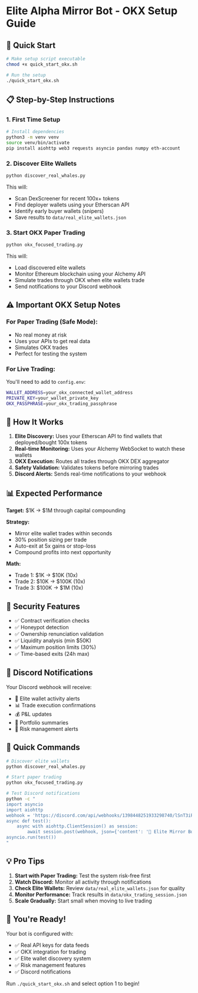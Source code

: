# Elite Alpha Mirror Bot - OKX Setup Guide

## 🚀 Quick Start

```bash
# Make setup script executable
chmod +x quick_start_okx.sh

# Run the setup
./quick_start_okx.sh
```

## 📋 Step-by-Step Instructions

### 1. First Time Setup
```bash
# Install dependencies
python3 -m venv venv
source venv/bin/activate
pip install aiohttp web3 requests asyncio pandas numpy eth-account
```

### 2. Discover Elite Wallets
```bash
python discover_real_whales.py
```
This will:
- Scan DexScreener for recent 100x+ tokens
- Find deployer wallets using your Etherscan API
- Identify early buyer wallets (snipers)
- Save results to `data/real_elite_wallets.json`

### 3. Start OKX Paper Trading
```bash
python okx_focused_trading.py
```
This will:
- Load discovered elite wallets
- Monitor Ethereum blockchain using your Alchemy API
- Simulate trades through OKX when elite wallets trade
- Send notifications to your Discord webhook

## ⚠️ Important OKX Setup Notes

### For Paper Trading (Safe Mode):
- No real money at risk
- Uses your APIs to get real data
- Simulates OKX trades
- Perfect for testing the system

### For Live Trading:
You'll need to add to `config.env`:
```bash
WALLET_ADDRESS=your_okx_connected_wallet_address
PRIVATE_KEY=your_wallet_private_key
OKX_PASSPHRASE=your_okx_trading_passphrase
```

## 🎯 How It Works

1. **Elite Discovery:** Uses your Etherscan API to find wallets that deployed/bought 100x tokens
2. **Real-time Monitoring:** Uses your Alchemy WebSocket to watch these wallets
3. **OKX Execution:** Routes all trades through OKX DEX aggregator
4. **Safety Validation:** Validates tokens before mirroring trades
5. **Discord Alerts:** Sends real-time notifications to your webhook

## 📊 Expected Performance

**Target:** $1K → $1M through capital compounding

**Strategy:**
- Mirror elite wallet trades within seconds
- 30% position sizing per trade
- Auto-exit at 5x gains or stop-loss
- Compound profits into next opportunity

**Math:**
- Trade 1: $1K → $10K (10x)
- Trade 2: $10K → $100K (10x)  
- Trade 3: $100K → $1M (10x)

## 🔐 Security Features

- ✅ Contract verification checks
- ✅ Honeypot detection
- ✅ Ownership renunciation validation
- ✅ Liquidity analysis (min $50K)
- ✅ Maximum position limits (30%)
- ✅ Time-based exits (24h max)

## 📱 Discord Notifications

Your Discord webhook will receive:
- 🐋 Elite wallet activity alerts
- 📊 Trade execution confirmations
- 💰 P&L updates
- 🎯 Portfolio summaries
- 🚨 Risk management alerts

## 🚀 Quick Commands

```bash
# Discover elite wallets
python discover_real_whales.py

# Start paper trading
python okx_focused_trading.py

# Test Discord notifications
python -c "
import asyncio
import aiohttp
webhook = 'https://discord.com/api/webhooks/1398448251933298740/lSnT3iPsfvb87RWdN0XCd3AjdFsCZiTpF-_I1ciV3rB2BqTpIszS6U6tFxAVk5QmM2q3'
async def test():
    async with aiohttp.ClientSession() as session:
        await session.post(webhook, json={'content': '🧪 Elite Mirror Bot Test!'})
asyncio.run(test())
"
```

## 💡 Pro Tips

1. **Start with Paper Trading:** Test the system risk-free first
2. **Watch Discord:** Monitor all activity through notifications
3. **Check Elite Wallets:** Review `data/real_elite_wallets.json` for quality
4. **Monitor Performance:** Track results in `data/okx_trading_session.json`
5. **Scale Gradually:** Start small when moving to live trading

## 🎉 You're Ready!

Your bot is configured with:
- ✅ Real API keys for data feeds
- ✅ OKX integration for trading
- ✅ Elite wallet discovery system
- ✅ Risk management features
- ✅ Discord notifications

Run `./quick_start_okx.sh` and select option 1 to begin!